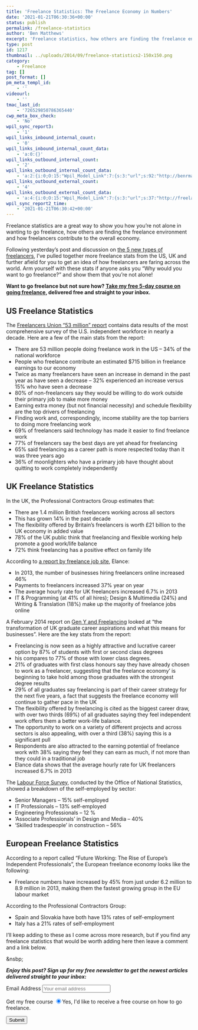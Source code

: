 ```yaml
---
title: 'Freelance Statistics: The Freelance Economy in Numbers'
date: '2021-01-21T06:30:36+00:00'
status: publish
permalink: /freelance-statistics
author: 'Ben Matthews'
excerpt: 'Freelance statistics, how others are finding the freelance environment and how freelancers contribute to the overall economy.'
type: post
id: 1217
thumbnail: ../uploads/2014/09/freelance-statistics2-150x150.png
category:
    - Freelance
tag: []
post_format: []
pm_meta_templ_id:
    - ''
videourl:
    - ''
tmac_last_id:
    - '726529850786365440'
cwp_meta_box_check:
    - 'No'
wpil_sync_report3:
    - '1'
wpil_links_inbound_internal_count:
    - '0'
wpil_links_inbound_internal_count_data:
    - 'a:0:{}'
wpil_links_outbound_internal_count:
    - '2'
wpil_links_outbound_internal_count_data:
    - 'a:2:{i:0;O:15:"Wpil_Model_Link":7:{s:3:"url";s:92:"http://benrmatthews.com/2014/09/definition-freelancing-changed-meet-new-5-types-freelancers/";s:4:"host";s:16:"benrmatthews.com";s:8:"internal";b:1;s:4:"post";N;s:6:"anchor";s:30:"the 5 new types of freelancers";s:15:"added_by_plugin";b:0;s:8:"location";s:7:"content";}i:1;O:15:"Wpil_Model_Link":7:{s:3:"url";s:53:"http://benrmatthews.com/free-freelance-course/#course";s:4:"host";s:16:"benrmatthews.com";s:8:"internal";b:1;s:4:"post";O:15:"Wpil_Model_Post":7:{s:2:"id";i:900;s:5:"title";N;s:4:"type";s:4:"post";s:6:"status";N;s:7:"content";N;s:5:"links";N;s:4:"slug";N;}s:6:"anchor";s:49:"Take my free 5-day&nbsp;course on going freelance";s:15:"added_by_plugin";b:0;s:8:"location";s:7:"content";}}'
wpil_links_outbound_external_count:
    - '4'
wpil_links_outbound_external_count_data:
    - 'a:4:{i:0;O:15:"Wpil_Model_Link":7:{s:3:"url";s:37:"http://freelancersunion.org/53million";s:4:"host";s:20:"freelancersunion.org";s:8:"internal";b:0;s:4:"post";N;s:6:"anchor";s:37:"Freelancers Union "53 million" report";s:15:"added_by_plugin";b:0;s:8:"location";s:7:"content";}i:1;O:15:"Wpil_Model_Link":7:{s:3:"url";s:83:"https://www.elance.com/q/sites/default/files/docs/gen-y-and-the-gigging-economy.pdf";s:4:"host";s:10:"elance.com";s:8:"internal";b:0;s:4:"post";N;s:6:"anchor";s:30:"a report by freelance job site";s:15:"added_by_plugin";b:0;s:8:"location";s:7:"content";}i:2;O:15:"Wpil_Model_Link":7:{s:3:"url";s:83:"https://www.elance.com/q/sites/default/files/docs/gen-y-and-the-gigging-economy.pdf";s:4:"host";s:10:"elance.com";s:8:"internal";b:0;s:4:"post";N;s:6:"anchor";s:21:"Gen Y and Freelancing";s:15:"added_by_plugin";b:0;s:8:"location";s:7:"content";}i:3;O:15:"Wpil_Model_Link":7:{s:3:"url";s:114:"http://www.ons.gov.uk/ons/rel/lms/labour-force-survey-employment-status-by-occupation/april---june-2010/index.html";s:4:"host";s:10:"ons.gov.uk";s:8:"internal";b:0;s:4:"post";N;s:6:"anchor";s:19:"Labour Force Survey";s:15:"added_by_plugin";b:0;s:8:"location";s:7:"content";}}'
wpil_sync_report2_time:
    - '2021-01-21T06:30:42+00:00'
---
```

Freelance statistics are a great way to show you how you’re not alone in wanting to go freelance, how others are finding the freelance environment and how freelancers contribute to the overall economy.

Following yesterday’s post and discussion on [the 5 new types of freelancers](http://benrmatthews.com/2014/09/definition-freelancing-changed-meet-new-5-types-freelancers/ "The definition of freelancer is changing: meet the 5 new types of freelancers"), I’ve pulled together more freelance stats from the US, UK and further afield for you to get an idea of how freelancers are faring across the world. Arm yourself with these stats if anyone asks you “Why would you want to go freelance?” and show them that you’re not alone!

**Want to go freelance but not sure how? [Take my free 5-day course on going freelance](http://benrmatthews.com/free-freelance-course/#course), delivered free and straight to your inbox.**

US Freelance Statistics
-----------------------

The [Freelancers Union “53 million” report](http://freelancersunion.org/53million) contains data results of the most comprehensive survey of the U.S. independent workforce in nearly a decade. Here are a few of the main stats from the report:

- There are 53 million people doing freelance work in the US – 34% of the national workforce
- People who freelance contribute an estimated $715 billion in freelance earnings to our economy
- Twice as many freelancers have seen an increase in demand in the past year as have seen a decrease – 32% experienced an increase versus 15% who have seen a decrease
- 80% of non-freelancers say they would be willing to do work outside their primary job to make more money
- Earning extra money (but not financial necessity) and schedule flexibility are the top drivers of freelancing
- Finding work and, correspondingly, income stability are the top barriers to doing more freelancing work
- 69% of freelancers said technology has made it easier to find freelance work
- 77% of freelancers say the best days are yet ahead for freelancing
- 65% said freelancing as a career path is more respected today than it was three years ago
- 36% of moonlighters who have a primary job have thought about quitting to work completely independently

UK Freelance Statistics
-----------------------

In the UK, the Professional Contractors Group estimates that:

- There are 1.4 million British freelancers working across all sectors
- This has grown 14% in the past decade
- The flexibility offered by Britain’s freelancers is worth £21 billion to the UK economy in added value
- 78% of the UK public think that freelancing and flexible working help promote a good work/life balance
- 72% think freelancing has a positive effect on family life

According to [a report by freelance job site](https://www.elance.com/q/sites/default/files/docs/gen-y-and-the-gigging-economy.pdf), Elance:

- In 2013, the number of businesses hiring freelancers online increased 46%
- Payments to freelancers increased 37% year on year
- The average hourly rate for UK freelancers increased 6.7% in 2013
- IT &amp; Programming (at 41% of all hires); Design &amp; Multimedia (24%) and Writing &amp; Translation (18%) make up the majority of freelance jobs online

A February 2014 report on [Gen Y and Freelancing](https://www.elance.com/q/sites/default/files/docs/gen-y-and-the-gigging-economy.pdf) looked at “the transformation of UK graduate career aspirations and what this means for businesses”. Here are the key stats from the report:

- Freelancing is now seen as a highly attractive and lucrative career option by 87% of students with first or second class degrees
- his compares to 77% of those with lower class degrees.
- 21% of graduates with first class honours say they have already chosen to work as a freelancer, suggesting that the freelance economy’ is beginning to take hold among those graduates with the strongest degree results
- 29% of all graduates say freelancing is part of their career strategy for the next five years, a fact that suggests the freelance economy will continue to gather pace in the UK
- The flexibility offered by freelancing is cited as the biggest career draw, with over two thirds (69%) of all graduates saying they feel independent work offers them a better work-life balance.
- The opportunity to work on a variety of different projects and across sectors is also appealing, with over a third (38%) saying this is a significant pull
- Respondents are also attracted to the earning potential of freelance work with 38% saying they feel they can earn as much, if not more than they could in a traditional job
- Elance data shows that the average hourly rate for UK freelancers increased 6.7% in 2013

The [Labour Force Survey](http://www.ons.gov.uk/ons/rel/lms/labour-force-survey-employment-status-by-occupation/april---june-2010/index.html), conducted by the Office of National Statistics, showed a breakdown of the self-employed by sector:

- Senior Managers – 15% self-employed
- IT Professionals – 13% self-employed
- Engineering Professionals – 12 %
- ‘Associate Professionals’ in Design and Media – 40%
- ‘Skilled tradespeople’ in construction – 56%

European Freelance Statistics
-----------------------------

According to a report called “Future Working: The Rise of Europe’s Independent Professionals”, the European freelance economy looks like the following:

- Freelance numbers have increased by 45% from just under 6.2 million to 8.9 million in 2013, making them the fastest growing group in the EU labour market

According to the Professional Contractors Group:

- Spain and Slovakia have both have 13% rates of self-employment
- Italy has a 21% rates of self-employment

I’ll keep adding to these as I come across more research, but if you find any freelance statistics that would be worth adding here then leave a comment and a link below.

&amp;nsbp;

***Enjoy this post? Sign up for my free newsletter to get the newest articles delivered straight to your inbox:***

<script>(function() {
	window.mc4wp = window.mc4wp || {
		listeners: [],
		forms: {
			on: function(evt, cb) {
				window.mc4wp.listeners.push(
					{
						event   : evt,
						callback: cb
					}
				);
			}
		}
	}
})();
</script><form class="mc4wp-form mc4wp-form-1526 mc4wp-form-theme mc4wp-form-theme-red" data-id="1526" data-name="Default sign-up form" id="mc4wp-form-2" method="post"><div class="mc4wp-form-fields"> <label>Email Address</label> <input name="EMAIL" placeholder="Your email address" required="" type="email"></input>

 <label>Get my free course</label> <label> <input checked="checked" name="MMERGE1" type="radio" value="Yes, I'd like to receive a free 30 day course on how to go freelance."></input><span>Yes, I'd like to receive a free course on how to go freelance.</span> </label>

 <input type="submit" value="Submit"></input>

 </div><label style="display: none !important;">Leave this field empty if you're human: <input autocomplete="off" name="_mc4wp_honeypot" tabindex="-1" type="text" value=""></input></label><input name="_mc4wp_timestamp" type="hidden" value="1617708150"></input><input name="_mc4wp_form_id" type="hidden" value="1526"></input><input name="_mc4wp_form_element_id" type="hidden" value="mc4wp-form-2"></input><div class="mc4wp-response"></div></form>